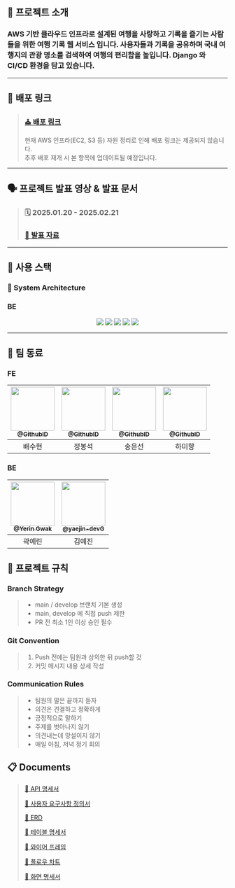 ## 📖 프로젝트 소개

### AWS 기반 클라우드 인프라로 설계된 여행을 사랑하고 기록을 즐기는 사람들을 위한 여행 기록 웹 서비스 입니다. 사용자들과 기록을 공유하며 국내 여행지의 관광 명소를 검색하여 여행의 편리함을 높입니다. Django 와 CI/CD 환경을 담고 있습니다.
---
## :link: 배포 링크

> ### [⛪ 배포 링크](https://waypointoz.site)
> 현재 AWS 인프라(EC2, S3 등) 자원 정리로 인해 배포 링크는 제공되지 않습니다.  
> 추후 배포 재개 시 본 항목에 업데이트될 예정입니다.

---
## 🗣️ 프로젝트 발표 영상 & 발표 문서

> ### 🗓️ 2025.01.20 - 2025.02.21
> ### [📑 발표 자료](https://www.miricanvas.com/v/148z9y8)

---
## 🧰 사용 스택


### :wrench: System Architecture

### BE
<div align=center> 

  <img src="https://camo.githubusercontent.com/6e9afc59cd0881afb915824eacc6ffb6147440b4c78904b561d617a203b96e32/68747470733a2f2f696d672e736869656c64732e696f2f62616467652f507974686f6e2d3134333534433f7374796c653d666f722d7468652d6261646765266c6f676f3d707974686f6e266c6f676f436f6c6f723d7768697465">
  <img src="https://img.shields.io/badge/Linux-FCC624?style=for-the-badge&logo=linux&logoColor=black">
  <img src="https://img.shields.io/badge/AWS-232F3E?style=for-the-badge&logo=amazonaws&logoColor=white">
  <img src="https://img.shields.io/badge/nginx-006272?style=for-the-badge&logo=nginx&logoColor=green">
  <img src="https://camo.githubusercontent.com/f91a1ec604bca5340484d0edd50ed37a0a52484f0e58bc0e9ba33af096f7b720/68747470733a2f2f696d672e736869656c64732e696f2f62616467652f446a616e676f2d3039324532303f7374796c653d666f722d7468652d6261646765266c6f676f3d646a616e676f266c6f676f436f6c6f723d7768697465">
</div>


--- 

## :busts_in_silhouette: 팀 동료

### FE

| <a href=https://github.com/><img src="https://avatars.githubusercontent.com/u/93540726?v=4" width=100px/><br/><sub><b>@GithubID</b></sub></a><br/> | <a href=https://github.com/><img src="https://avatars.githubusercontent.com/u/93540726?v=4" width=100px/><br/><sub><b>@GithubID</b></sub></a><br/> | <a href=https://github.com/><img src="https://avatars.githubusercontent.com/u/93540726?v=4" width=100px/><br/><sub><b>@GithubID</b></sub></a><br/> | <a href=https://github.com/><img src="https://avatars.githubusercontent.com/u/111436967?v=4" width=100px/><br/><sub><b>@GithubID</b></sub></a><br/> |
|:----------------------------------:|:----------:|:---------------------------------------------------------------------------------------------------------------------------------------------------------:|:----------:|
|                배수현                 |    정봉석     |                                                                            송은선                                                                            |    하미향     |


### BE

| <a href=https://github.com/yerin1562><img src="https://avatars.githubusercontent.com/u/85716720?v=4" width=100px/><br/><sub><b>@Yerin Gwak</b></sub></a><br/> | <a href=https://github.com/yaejin-dev><img src="https://avatars.githubusercontent.com/u/90237119?v=4" width=100px/><br/><sub><b>@yaejin-devG</b></sub></a><br/> |
|:--------------------------------------------------------------------------------------------------------------------------------------------------:|:---------------------------------------------------------------------------------------------------------------------------------------------------------------:|
|                                                                        곽예린                                                                         |                                                                               김예진                                                                               |

## 📑 프로젝트 규칙

### Branch Strategy
> - main / develop 브랜치 기본 생성 
> - main, develop 에 직접 push 제한
> - PR 전 최소 1인 이상 승인 필수

### Git Convention
> 1. Push 전에는 팀원과 상의한 뒤 push할 것
> 2. 커밋 메시지 내용 상세 작성

### Communication Rules
> - 팀원의 말은 끝까지 듣자
> - 의견은 견결하고 정확하게
> - 긍정적으로 말하기
> - 주제를 벗아나지 않기
> - 의견내는데 망설이지 않기
> - 매일 아침, 저녁 정기 회의


## :clipboard: Documents
> [📜 API 명세서](https://docs.google.com/spreadsheets/d/1aKIY8qyMjcBE6PcGy2ftGDG8d0xnlPIibdA8kQ31XD4/edit?gid=1565530336#gid=1565530336)
> 
> [📜 사용자 요구사항 정의서](https://docs.google.com/spreadsheets/d/1lZKLJ8Yvfsr2UREWN9_lpprvEiIrkd3w7qL1CBW2x54/edit?gid=428803499#gid=428803499)
> 
> [📜 ERD ](https://dbdiagram.io/d/OZAL-6792ff2f37f5d6cbebc19c70)
> 
> [📜 테이블 명세서](https://docs.google.com/spreadsheets/d/1eCJjzHmMH4JQIFsWedpu0kUfLpBwrfTExsHXlEMtg_E/edit?gid=0#gid=0)
> 
> [📜 와이어 프레임](https://www.figma.com/design/NGwfMks41GsgqZ87z6I4yu/OZAL?node-id=65-777&t=MUDS4tAUBvsbQVaV-1)
> 
> [📜 플로우 차트](https://www.figma.com/design/NGwfMks41GsgqZ87z6I4yu/OZAL?node-id=63-781&t=MUDS4tAUBvsbQVaV-1)
> 
> [📜 화면 명세서](https://docs.google.com/spreadsheets/d/1bRzQGIybM6apK_ByXq_qmgw0rf3h63cKfwGqu1KhYys/edit?gid=1184401130#gid=1184401130)
> 
